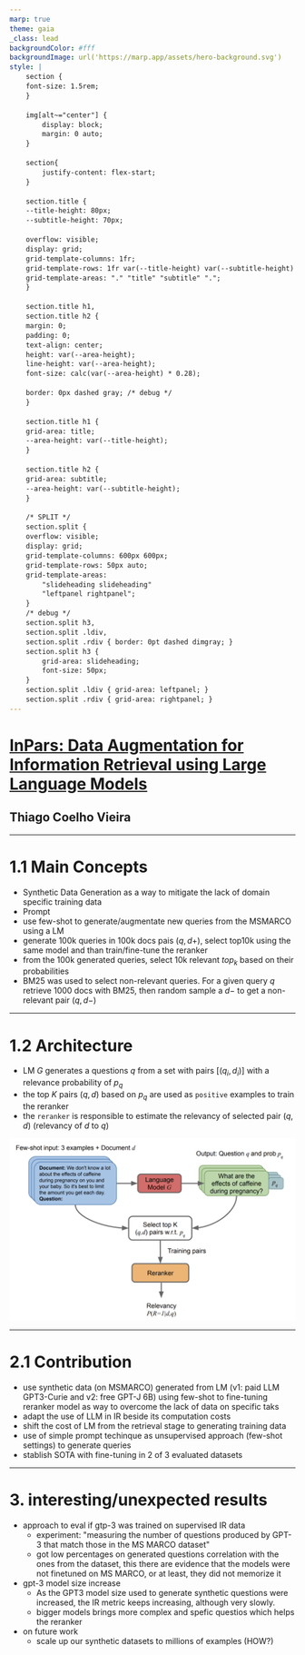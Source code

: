 ```yaml
---
marp: true
theme: gaia
_class: lead
backgroundColor: #fff
backgroundImage: url('https://marp.app/assets/hero-background.svg')
style: |
    section {
    font-size: 1.5rem;
    }

    img[alt~="center"] {
        display: block;
        margin: 0 auto;
    }

    section{
        justify-content: flex-start;
    }

    section.title {
    --title-height: 80px;
    --subtitle-height: 70px;

    overflow: visible;
    display: grid;
    grid-template-columns: 1fr;
    grid-template-rows: 1fr var(--title-height) var(--subtitle-height) 1fr;
    grid-template-areas: "." "title" "subtitle" ".";
    }

    section.title h1,
    section.title h2 {
    margin: 0;
    padding: 0;
    text-align: center;
    height: var(--area-height);
    line-height: var(--area-height);
    font-size: calc(var(--area-height) * 0.28);

    border: 0px dashed gray; /* debug */
    }

    section.title h1 {
    grid-area: title;
    --area-height: var(--title-height);
    }

    section.title h2 {
    grid-area: subtitle;
    --area-height: var(--subtitle-height);
    }

    /* SPLIT */
    section.split {
    overflow: visible;
    display: grid;
    grid-template-columns: 600px 600px;
    grid-template-rows: 50px auto;
    grid-template-areas: 
        "slideheading slideheading"
        "leftpanel rightpanel";
    }
    /* debug */
    section.split h3, 
    section.split .ldiv, 
    section.split .rdiv { border: 0pt dashed dimgray; }
    section.split h3 {
        grid-area: slideheading;
        font-size: 50px;
    }
    section.split .ldiv { grid-area: leftpanel; }
    section.split .rdiv { grid-area: rightpanel; }
---
```

<!-- _class: title -->

# [InPars: Data Augmentation for Information Retrieval using Large Language Models](https://arxiv.org/pdf/2202.05144.pdf)

## Thiago Coelho Vieira
---
<!-- paginate: true -->

<!-- # 1. Questions

1. **main concepts**
2. **contributions**
3. **interesting/unexpected results**
4. ~~basic doubts~~
5. ~~advanced topics for discussion~~ -->

# 1.1 Main Concepts

- Synthetic Data Generation as a way to mitigate the lack of domain specific training data
- Prompt
- use few-shot to generate/augmentate new queries from the MSMARCO using a LM
- generate 100k queries in 100k docs pais $(q,d+)$, select top10k using the same model and than train/fine-tune the reranker
- from the 100k generated queries, select 10k relevant $top_k$ based on their probabilities
- BM25 was used to select non-relevant queries. For a given query $q$ retrieve 1000 docs with BM25, then random sample a $d-$ to get a non-relevant pair $(q, d-)$

---

# 1.2 Architecture

- LM $G$ generates a questions $q$ from a set with pairs $[(q_i,d_i)]$ with a relevance probability of $p_q$
- the top $K$ pairs $(q,d)$ based on $p_q$ are used as `positive` examples to train the reranker
- the `reranker` is responsible to estimate the relevancy of selected pair $(q,d)$ (relevancy of $d$ to $q$)

![bg right:50% 95%](architecture.png)

---

# 2.1 Contribution

- use synthetic data (on MSMARCO) generated from LM (v1: paid LLM GPT3-Curie and v2: free GPT-J 6B) using few-shot to fine-tuning reranker model as way to overcome the lack of data on specific taks
- adapt the use of LLM in IR beside its computation costs
- shift the cost of LM from the retrieval stage to generating training data
- use of simple prompt techinque as unsupervised approach (few-shot settings) to generate queries
- stablish SOTA with fine-tuning in 2 of 3 evaluated datasets

---

# 3. interesting/unexpected results

- approach to eval if gtp-3 was trained on supervised IR data
  - experiment: "measuring the number of questions produced by GPT-3 that match those in the MS MARCO dataset"
  - got low percentages on generated questions correlation with the ones from the dataset, this there are evidence that the models were not finetuned on MS MARCO, or at least, they did not memorize it
- gpt-3 model size increase
  - As the GPT3 model size used to generate synthetic questions were increased, the IR metric keeps increasing, although very slowly.
  - bigger models brings more complex and spefic questios which helps the reranker
- on future work
  - scale up our synthetic datasets to millions of examples (HOW?)
